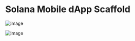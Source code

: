 # Solana Mobile dApp Scaffold

![image](https://github.com/WilliamUW/SolanaMobileDAppScaffold/assets/25058545/710ad13b-169f-4443-8f6a-fb6ec9172bd0)

![image](https://github.com/WilliamUW/SolanaMobileDAppScaffold/assets/25058545/c983e472-923b-4815-9f92-51fad06dbd64)
